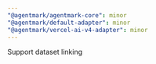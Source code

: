```yaml
---
"@agentmark/agentmark-core": minor
"@agentmark/default-adapter": minor
"@agentmark/vercel-ai-v4-adapter": minor
---
```


Support dataset linking
